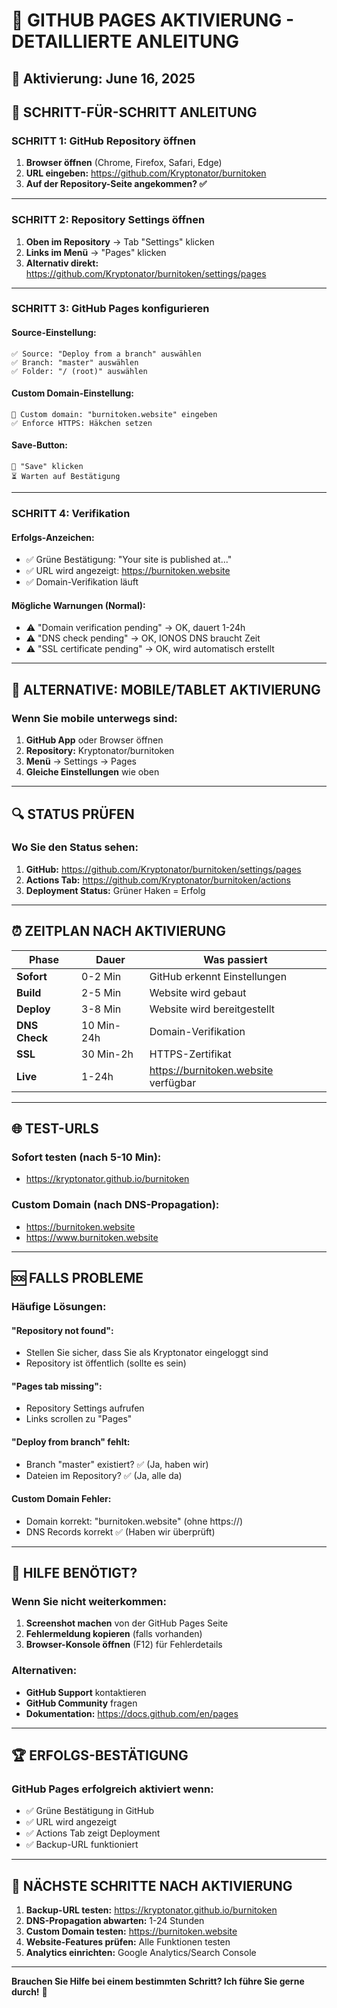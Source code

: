 # 🚀 GITHUB PAGES AKTIVIERUNG - DETAILLIERTE ANLEITUNG

## 📅 Aktivierung: June 16, 2025

## 🎯 SCHRITT-FÜR-SCHRITT ANLEITUNG

### **SCHRITT 1: GitHub Repository öffnen**

1. **Browser öffnen** (Chrome, Firefox, Safari, Edge)
2. **URL eingeben:** https://github.com/Kryptonator/burnitoken
3. **Auf der Repository-Seite angekommen? ✅**

---

### **SCHRITT 2: Repository Settings öffnen**

1. **Oben im Repository** → Tab "Settings" klicken
2. **Links im Menü** → "Pages" klicken
3. **Alternativ direkt:** https://github.com/Kryptonator/burnitoken/settings/pages

---

### **SCHRITT 3: GitHub Pages konfigurieren**

#### **Source-Einstellung:**

```
✅ Source: "Deploy from a branch" auswählen
✅ Branch: "master" auswählen
✅ Folder: "/ (root)" auswählen
```

#### **Custom Domain-Einstellung:**

```
📝 Custom domain: "burnitoken.website" eingeben
✅ Enforce HTTPS: Häkchen setzen
```

#### **Save-Button:**

```
🔄 "Save" klicken
⏳ Warten auf Bestätigung
```

---

### **SCHRITT 4: Verifikation**

#### **Erfolgs-Anzeichen:**

- ✅ Grüne Bestätigung: "Your site is published at..."
- ✅ URL wird angezeigt: https://burnitoken.website
- ✅ Domain-Verifikation läuft

#### **Mögliche Warnungen (Normal):**

- ⚠️ "Domain verification pending" → OK, dauert 1-24h
- ⚠️ "DNS check pending" → OK, IONOS DNS braucht Zeit
- ⚠️ "SSL certificate pending" → OK, wird automatisch erstellt

---

## 📱 ALTERNATIVE: MOBILE/TABLET AKTIVIERUNG

### **Wenn Sie mobile unterwegs sind:**

1. **GitHub App** oder Browser öffnen
2. **Repository:** Kryptonator/burnitoken
3. **Menü** → Settings → Pages
4. **Gleiche Einstellungen** wie oben

---

## 🔍 STATUS PRÜFEN

### **Wo Sie den Status sehen:**

1. **GitHub:** https://github.com/Kryptonator/burnitoken/settings/pages
2. **Actions Tab:** https://github.com/Kryptonator/burnitoken/actions
3. **Deployment Status:** Grüner Haken = Erfolg

---

## ⏰ ZEITPLAN NACH AKTIVIERUNG

| Phase         | Dauer      | Was passiert                         |
| ------------- | ---------- | ------------------------------------ |
| **Sofort**    | 0-2 Min    | GitHub erkennt Einstellungen         |
| **Build**     | 2-5 Min    | Website wird gebaut                  |
| **Deploy**    | 3-8 Min    | Website wird bereitgestellt          |
| **DNS Check** | 10 Min-24h | Domain-Verifikation                  |
| **SSL**       | 30 Min-2h  | HTTPS-Zertifikat                     |
| **Live**      | 1-24h      | https://burnitoken.website verfügbar |

---

## 🌐 TEST-URLS

### **Sofort testen (nach 5-10 Min):**

- https://kryptonator.github.io/burnitoken

### **Custom Domain (nach DNS-Propagation):**

- https://burnitoken.website
- https://www.burnitoken.website

---

## 🆘 FALLS PROBLEME

### **Häufige Lösungen:**

#### **"Repository not found":**

- Stellen Sie sicher, dass Sie als Kryptonator eingeloggt sind
- Repository ist öffentlich (sollte es sein)

#### **"Pages tab missing":**

- Repository Settings aufrufen
- Links scrollen zu "Pages"

#### **"Deploy from branch" fehlt:**

- Branch "master" existiert? ✅ (Ja, haben wir)
- Dateien im Repository? ✅ (Ja, alle da)

#### **Custom Domain Fehler:**

- Domain korrekt: "burnitoken.website" (ohne https://)
- DNS Records korrekt ✅ (Haben wir überprüft)

---

## 🎯 HILFE BENÖTIGT?

### **Wenn Sie nicht weiterkommen:**

1. **Screenshot machen** von der GitHub Pages Seite
2. **Fehlermeldung kopieren** (falls vorhanden)
3. **Browser-Konsole öffnen** (F12) für Fehlerdetails

### **Alternativen:**

- **GitHub Support** kontaktieren
- **GitHub Community** fragen
- **Dokumentation:** https://docs.github.com/en/pages

---

## 🏆 ERFOLGS-BESTÄTIGUNG

### **GitHub Pages erfolgreich aktiviert wenn:**

- ✅ Grüne Bestätigung in GitHub
- ✅ URL wird angezeigt
- ✅ Actions Tab zeigt Deployment
- ✅ Backup-URL funktioniert

---

## 🚀 NÄCHSTE SCHRITTE NACH AKTIVIERUNG

1. **Backup-URL testen:** https://kryptonator.github.io/burnitoken
2. **DNS-Propagation abwarten:** 1-24 Stunden
3. **Custom Domain testen:** https://burnitoken.website
4. **Website-Features prüfen:** Alle Funktionen testen
5. **Analytics einrichten:** Google Analytics/Search Console

---

**Brauchen Sie Hilfe bei einem bestimmten Schritt? Ich führe Sie gerne durch!** 🌟
